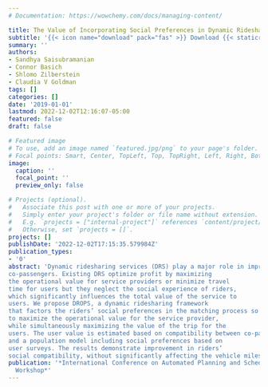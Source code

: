 ```yaml
---
# Documentation: https://wowchemy.com/docs/managing-content/

title: The Value of Incorporating Social Preferences in Dynamic Ridesharing
subtitle: '{{< icon name="download" pack="fas" >}} Download {{< staticref "uploads/saisubramanian-2019-value.pdf" "newtab" >}}here{{< /staticref >}}.'
summary: ''
authors:
- Sandhya Saisubramanian
- Connor Basich
- Shlomo Zilberstein
- Claudia V Goldman
tags: []
categories: []
date: '2019-01-01'
lastmod: 2022-12-02T12:16:07-05:00
featured: false
draft: false

# Featured image
# To use, add an image named `featured.jpg/png` to your page's folder.
# Focal points: Smart, Center, TopLeft, Top, TopRight, Left, Right, BottomLeft, Bottom, BottomRight.
image:
  caption: ''
  focal_point: ''
  preview_only: false

# Projects (optional).
#   Associate this post with one or more of your projects.
#   Simply enter your project's folder or file name without extension.
#   E.g. `projects = ["internal-project"]` references `content/project/deep-learning/index.md`.
#   Otherwise, set `projects = []`.
projects: []
publishDate: '2022-12-02T17:15:35.579984Z'
publication_types:
- '0'
abstract: 'Dynamic ridesharing services (DRS) play a major role in improving the efficiency of urban transportation. User satisfaction in dynamic ridesharing is determined by multiple factors such as travel time, cost, and social compatibility with
co-passengers. Existing DRS optimize profit by maximizing
the operational value for service providers or minimize travel
time for users but they neglect the social experience of riders,
which significantly influences the total value of the service to
users. We propose DROPS, a dynamic ridesharing framework
that factors the riders’ social preferences in the matching process so as to improve the quality of the trips formed. Scheduling trips for users is a multi-objective optimization that aims
to maximize the operational value for the service provider,
while simultaneously maximizing the value of the trip for the
users. The user value is estimated based on compatibility between co-passengers and the ride time. We then present a realtime matching algorithm for trip formation. Finally, we evaluate our approach empirically using real-world taxi trips data,
and a population model including social preferences based on
user surveys. The results demonstrate improvement in riders’
social compatibility, without significantly affecting the vehicle miles for the service provider and travel time for users.'
publication: '*International Conference on Automated Planning and Scheduling SPARK
  Workshop*'
---
```

